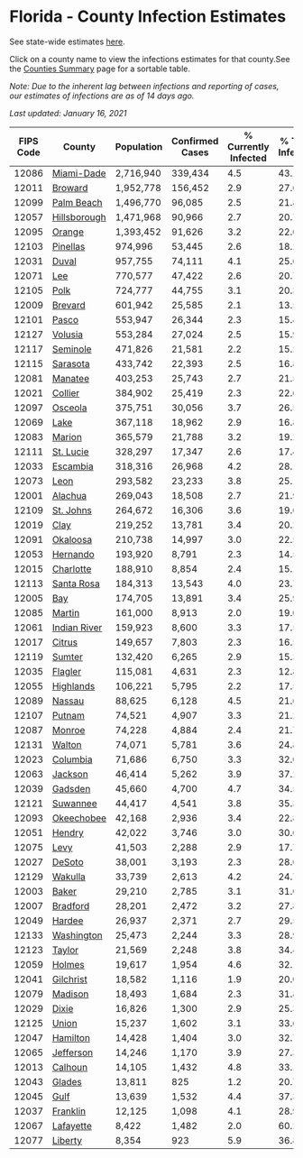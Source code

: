 # Florida - County Infection Estimates

See state-wide estimates [here](/infections/us-fl).

Click on a county name to view the infections estimates for that county.See the [Counties Summary](/infections/summary-counties) page for a sortable table.

*Note: Due to the inherent lag between infections and reporting of cases, our estimates of infections are as of 14 days ago.*

*Last updated: January 16, 2021*

|   FIPS Code |                       County |   Population |   Confirmed Cases |   % Currently Infected |   % Total Infected |
|-------------|------------------------------|--------------|-------------------|------------------------|--------------------|
|       12086 |     [Miami-Dade](miami-dade) |    2,716,940 |           339,434 |                    4.5 |               43.1 |
|       12011 |           [Broward](broward) |    1,952,778 |           156,452 |                    2.9 |               27.6 |
|       12099 |     [Palm Beach](palm-beach) |    1,496,770 |            96,085 |                    2.5 |               21.8 |
|       12057 | [Hillsborough](hillsborough) |    1,471,968 |            90,966 |                    2.7 |               20.7 |
|       12095 |             [Orange](orange) |    1,393,452 |            91,626 |                    3.2 |               22.0 |
|       12103 |         [Pinellas](pinellas) |      974,996 |            53,445 |                    2.6 |               18.2 |
|       12031 |               [Duval](duval) |      957,755 |            74,111 |                    4.1 |               25.6 |
|       12071 |                   [Lee](lee) |      770,577 |            47,422 |                    2.6 |               20.7 |
|       12105 |                 [Polk](polk) |      724,777 |            44,755 |                    3.1 |               20.3 |
|       12009 |           [Brevard](brevard) |      601,942 |            25,585 |                    2.1 |               13.5 |
|       12101 |               [Pasco](pasco) |      553,947 |            26,344 |                    2.3 |               15.4 |
|       12127 |           [Volusia](volusia) |      553,284 |            27,024 |                    2.5 |               15.9 |
|       12117 |         [Seminole](seminole) |      471,826 |            21,581 |                    2.2 |               15.2 |
|       12115 |         [Sarasota](sarasota) |      433,742 |            22,393 |                    2.5 |               16.8 |
|       12081 |           [Manatee](manatee) |      403,253 |            25,743 |                    2.7 |               21.5 |
|       12021 |           [Collier](collier) |      384,902 |            25,419 |                    2.3 |               22.6 |
|       12097 |           [Osceola](osceola) |      375,751 |            30,056 |                    3.7 |               26.5 |
|       12069 |                 [Lake](lake) |      367,118 |            18,962 |                    2.9 |               16.8 |
|       12083 |             [Marion](marion) |      365,579 |            21,788 |                    3.2 |               19.2 |
|       12111 |       [St. Lucie](st.-lucie) |      328,297 |            17,347 |                    2.6 |               17.4 |
|       12033 |         [Escambia](escambia) |      318,316 |            26,968 |                    4.2 |               28.1 |
|       12073 |                 [Leon](leon) |      293,582 |            23,233 |                    3.8 |               25.1 |
|       12001 |           [Alachua](alachua) |      269,043 |            18,508 |                    2.7 |               21.9 |
|       12109 |       [St. Johns](st.-johns) |      264,672 |            16,306 |                    3.6 |               19.6 |
|       12019 |                 [Clay](clay) |      219,252 |            13,781 |                    3.4 |               20.2 |
|       12091 |         [Okaloosa](okaloosa) |      210,738 |            14,997 |                    3.0 |               22.5 |
|       12053 |         [Hernando](hernando) |      193,920 |             8,791 |                    2.3 |               14.5 |
|       12015 |       [Charlotte](charlotte) |      188,910 |             8,854 |                    2.4 |               15.1 |
|       12113 |     [Santa Rosa](santa-rosa) |      184,313 |            13,543 |                    4.0 |               23.7 |
|       12005 |                   [Bay](bay) |      174,705 |            13,891 |                    3.4 |               25.9 |
|       12085 |             [Martin](martin) |      161,000 |             8,913 |                    2.0 |               19.0 |
|       12061 | [Indian River](indian-river) |      159,923 |             8,600 |                    3.3 |               17.5 |
|       12017 |             [Citrus](citrus) |      149,657 |             7,803 |                    2.3 |               16.5 |
|       12119 |             [Sumter](sumter) |      132,420 |             6,265 |                    2.9 |               15.3 |
|       12035 |           [Flagler](flagler) |      115,081 |             4,631 |                    2.3 |               12.8 |
|       12055 |       [Highlands](highlands) |      106,221 |             5,795 |                    2.2 |               17.5 |
|       12089 |             [Nassau](nassau) |       88,625 |             6,128 |                    4.5 |               21.6 |
|       12107 |             [Putnam](putnam) |       74,521 |             4,907 |                    3.3 |               21.2 |
|       12087 |             [Monroe](monroe) |       74,228 |             4,884 |                    2.4 |               21.7 |
|       12131 |             [Walton](walton) |       74,071 |             5,781 |                    3.6 |               24.8 |
|       12023 |         [Columbia](columbia) |       71,686 |             6,750 |                    3.3 |               32.0 |
|       12063 |           [Jackson](jackson) |       46,414 |             5,262 |                    3.9 |               37.2 |
|       12039 |           [Gadsden](gadsden) |       45,660 |             4,700 |                    4.7 |               34.5 |
|       12121 |         [Suwannee](suwannee) |       44,417 |             4,541 |                    3.8 |               35.3 |
|       12093 |     [Okeechobee](okeechobee) |       42,168 |             2,936 |                    3.4 |               22.8 |
|       12051 |             [Hendry](hendry) |       42,022 |             3,746 |                    3.0 |               30.6 |
|       12075 |                 [Levy](levy) |       41,503 |             2,288 |                    2.9 |               17.7 |
|       12027 |             [DeSoto](desoto) |       38,001 |             3,193 |                    2.3 |               28.6 |
|       12129 |           [Wakulla](wakulla) |       33,739 |             2,613 |                    4.2 |               24.7 |
|       12003 |               [Baker](baker) |       29,210 |             2,785 |                    3.1 |               31.0 |
|       12007 |         [Bradford](bradford) |       28,201 |             2,472 |                    3.2 |               27.8 |
|       12049 |             [Hardee](hardee) |       26,937 |             2,371 |                    2.7 |               29.5 |
|       12133 |     [Washington](washington) |       25,473 |             2,244 |                    3.3 |               28.9 |
|       12123 |             [Taylor](taylor) |       21,569 |             2,248 |                    3.8 |               34.4 |
|       12059 |             [Holmes](holmes) |       19,617 |             1,954 |                    4.6 |               32.1 |
|       12041 |       [Gilchrist](gilchrist) |       18,582 |             1,116 |                    1.9 |               20.0 |
|       12079 |           [Madison](madison) |       18,493 |             1,684 |                    2.3 |               31.8 |
|       12029 |               [Dixie](dixie) |       16,826 |             1,300 |                    2.9 |               25.3 |
|       12125 |               [Union](union) |       15,237 |             1,602 |                    3.1 |               33.6 |
|       12047 |         [Hamilton](hamilton) |       14,428 |             1,404 |                    3.0 |               32.7 |
|       12065 |       [Jefferson](jefferson) |       14,246 |             1,170 |                    3.9 |               27.3 |
|       12013 |           [Calhoun](calhoun) |       14,105 |             1,432 |                    4.8 |               33.1 |
|       12043 |             [Glades](glades) |       13,811 |               825 |                    1.2 |               20.7 |
|       12045 |                 [Gulf](gulf) |       13,639 |             1,532 |                    4.4 |               37.3 |
|       12037 |         [Franklin](franklin) |       12,125 |             1,098 |                    4.1 |               28.9 |
|       12067 |       [Lafayette](lafayette) |        8,422 |             1,482 |                    2.0 |               60.2 |
|       12077 |           [Liberty](liberty) |        8,354 |               923 |                    5.9 |               36.8 |